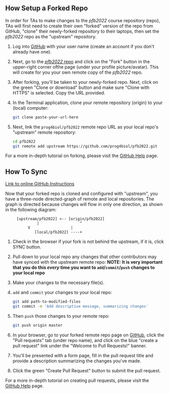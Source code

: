 How Setup a Forked Repo
-------
In order for TAs to make changes to the *pfb2022* course repository (repo), TAs will first need to create their own "forked" version of the repo from GitHub, "clone" their newly-forked repository to their laptops, then set the *pfb2022* repo as the "upstream" repository.

1. Log into [GitHub](http://github.com) with your user name (create an account if you don't already have one).

2. Next, go to the [*pfb2022* repo](https://github.com/prog4biol/pfb2022) and click on the "Fork" button in the upper-right corner ofthe page (under your profile picture/avatar). This will create for you your own remote copy of the *pfb2022* repo.

3. After forking, you'll be taken to your newly-forked repo. Next, click on the green "Clone or download" button and make sure "Clone with HTTPS" is selected. Copy the URL provided.

4. In the Terminal application, clone your remote repository (origin) to your (local) computer:
   ```bash
   git clone paste-your-url-here
   ```

5. Next, link the `prog4biol/pfb2022` remote repo URL as your local repo's "upstream" remote repository:
   ```bash
   cd pfb2022
   git remote add upstream https://github.com/prog4biol/pfb2022.git
   ```

For a more in-depth tutorial on forking, please visit the [GitHub Help](https://help.github.com/en/articles/fork-a-repo) page.


How To Sync
-------

[Link to online GitHub Instructions](https://help.github.com/en/articles/syncing-a-fork)

Now that your forked repo is cloned and configured with "upstream", you have a three-node directed-graph of remote and local repositories. The graph is directed because changes will flow in only one direction, as shown in the following diagram:
```
     [upstream/pfb2022] <-- [origin/pfb2022]
              |                  ^
	      V                  |
             [local/pfb2022] ----+
```
1. Check in the browser if your fork is not behind the upstream, if it is, click SYNC button.

1. Pull down to your local repo any changes that other contributors may have synced with the upstream remote repo:
   **NOTE: It is very important that you do this *every* time you want to `add`/`commit`/`push` changes to your local repo** 

2. Make your changes to the necessary file(s).

3. `add` and `commit` your changes to your local repo:
   ```bash
   git add path-to-modified-files
   git commit -m 'Add descriptive message, summarizing changes'
   ```

4. Then `push` those changes to your remote repo:
   ```bash
   git push origin master
   ```

5. In your browser, go to your forked remote repo page on [GitHub](http://github.com), click the "Pull requests" tab (under repo name), and click on the blue "create a pull request" link under the "Welcome to Pull Requests!" banner.

6. You'll be presented with a form page, fill in the pull request title and provide a description summarizing the changes you've made.

7. Click the green "Create Pull Request" button to submit the pull request.

For a more in-depth tutorial on creating pull requests, please visit the [GitHub Help](https://help.github.com/en/articles/creating-a-pull-request) page.
